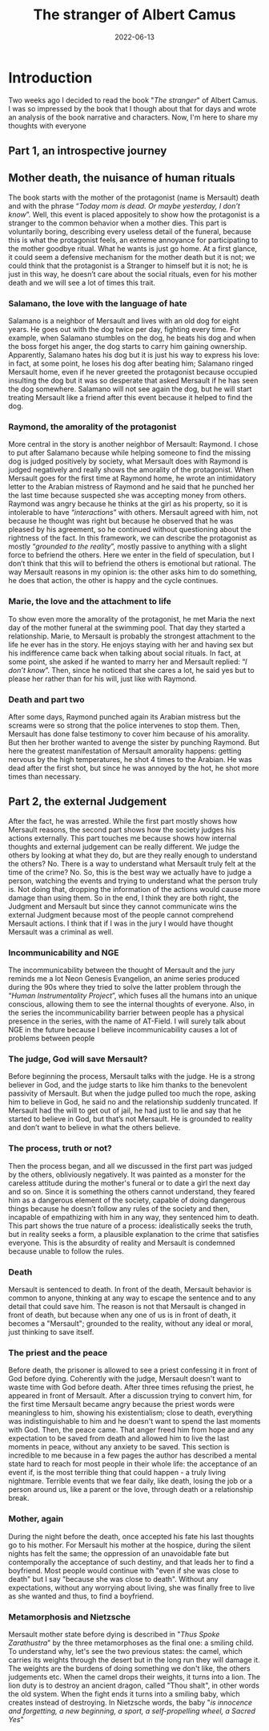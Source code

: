 ﻿---
title: The stranger of Albert Camus
date: 2022-06-13
publishdate: 2022-06-13
description: Personal analysis of "The stranger", a manifest of Camus philosophy. The protagonism, Mersault understood the absurdity of the reality but living in a socieity which has not, considering him a stranger.
image: /images/the_stranger.jpg
---


# Introduction

Two weeks ago I decided to read the book "_The stranger_" of Albert Camus. I was so impressed by the book that I though about that for days and wrote an analysis of the book narrative and characters. Now, I'm here to share my thoughts with everyone 

## Part 1, an introspective journey

## Mother death, the nuisance of human rituals

The book starts with the mother of the protagonist (name is Mersault) death and with the phrase  “_Today mom is dead. Or maybe yesterday, I don’t know_”. Well, this event is placed appositely to show how the protagonist is a stranger to the common behavior when a mother dies. This part is voluntarily boring, describing every useless detail of the funeral,  because this is what the protagonist feels, an extreme annoyance for participating to the mother goodbye ritual. What he wants is just go home. At a first glance, it could seem a defensive mechanism for the mother death but it is not; we could think that the protagonist is a Stranger to himself but it is not; he is just in this way, he doesn’t care about the social rituals, even for his mother death and we will see a lot of times this trait.

### Salamano, the love with the language of hate

Salamano is a neighbor of Mersault and lives with an old dog for eight years. He goes out with the dog twice per day, fighting every time. For example, when Salamano stumbles on the dog, he beats his dog and when the boss forget his anger, the dog starts to carry him gaining ownership. Apparently, Salamano hates his dog but it is just his way to express his love: in fact, at some point, he loses his dog after beating him; Salamano ringed Mersault home, even if he never greeted the protagonist because occupied insulting the dog but it was so desperate that asked Mersault if he has seen the dog somewhere. Salamano will not see again the dog, but he will start treating Mersault like a friend after this event because it helped to find the dog.

### Raymond, the amorality of the protagonist

More central in the story is another neighbor of Mersault: Raymond. I chose to put after Salamano because while helping someone to find the missing dog is judged positively by society, what Mersault does with Raymond is judged negatively and really shows the amorality of the protagonist. When Mersault goes for the first time at Raymond home, he wrote an intimidatory letter to the Arabian mistress of Raymond and he said that he punched her the last time because suspected she was accepting money from others. Raymond was angry because he thinks at the girl as his property, so it is intolerable to have “_interactions_” with others.
Mersault agreed with him, not because he thought was right but because he observed that he was pleased by his agreement, so he continued without questioning about the rightness of the fact.  In this framework, we can describe the protagonist as mostly “_grounded to the reality_”, mostly passive to anything with a slight force to befriend the others. Here we enter in the field of speculation, but I don’t think that this will to befriend the others is emotional but rational. The way Mersault reasons in my opinion is: the other asks him to do something, he does that action, the other is happy and the cycle continues.

### Marie, the love and the attachment to life

To show even more the amorality of the protagonist, he met Maria the next day of the mother funeral at the swimming pool. That day they started a relationship. Marie, to Mersault is probably the strongest attachment to the life he ever has in the story. He enjoys staying with her and having sex but his indifference came back when talking about social rituals. In fact, at some point, she asked if he wanted to marry her and Mersault replied: “_I don’t know_”. Then, since he noticed that she cares a lot, he said yes but to please her rather than for his will, just like with Raymond.

### Death and part two

After some days, Raymond punched again its Arabian mistress but the screams were so strong that the police intervenes to stop them. Then, Mersault has done false testimony to cover him because of his amorality.
But then her brother wanted to avenge the sister by punching Raymond. But here the greatest manifestation of Mersault amorality happens: getting nervous by the high temperatures, he shot 4 times to the Arabian. He was dead after the first shot, but since he was annoyed by the hot, he shot more times than necessary.

## Part 2, the external Judgement

After the fact, he was arrested. While the first part mostly shows how Mersault reasons, the second part shows how the society judges his actions externally. This part touches me because shows how internal thoughts and external judgement can be really different. We judge the others by looking at what they do, but are they really enough to understand the others? No. There is a way to understand what Mersault truly felt at the time of the crime? No. So, this is the best way we actually have to judge a person, watching the events and trying to understand what the person truly is. Not doing that, dropping the information of the actions would cause more damage than using them. So in the end, I think they are both right, the Judgment and Mersault but since they cannot communicate wins the external Judgment because most of the people cannot comprehend Mersault actions. I think that if I was in the jury I would have thought Mersault was a criminal as well. 

### Incommunicability and NGE

The incommunicability between the thought of Mersault and the jury reminds me a lot Neon Genesis Evangelion, an anime series produced during the 90s where they tried to solve the latter problem through the “_Human Instrumentality Project_”, which fuses all the humans into an unique conscious, allowing them to see the internal thoughts of everyone. Also, in the series the incommunicability barrier between people has a physical presence in the series, with the name of AT-Field. I will surely talk about NGE in the future because I believe incommunicability causes a lot of problems between people

### The judge, God will save Mersault?

Before beginning the process, Mersault talks with the judge. He is a strong believer in God, and the judge starts to like him thanks to the benevolent passivity of Mersault. But when the judge pulled too much the rope, asking him to believe in God, he said no and the relationship suddenly truncated. If Mersault had the will to get out of jail, he had just to lie and say that he started to believe in God, but that’s not Mersault. He is grounded to reality and don’t want to believe in what the others believe.

### The process, truth or not?

Then the process began, and all we discussed in the first part was judged by the others, obliviously negatively. It was painted as a monster for the careless attitude during the mother's funeral or to date a girl the next day and so on. Since it is something the others cannot understand, they feared him as a dangerous element of the society, capable of doing dangerous things because he doesn’t follow any rules of the society and then, incapable of empathizing with him in any way, they sentenced him to death. 
This part shows the true nature of a process: idealistically seeks the truth, but in reality seeks a form, a plausible explanation to the crime that satisfies everyone. This is the absurdity of reality and Mersault is condemned because unable to follow the rules.

### Death

Mersault is sentenced to death. In front of the death, Mersault behavior is common to anyone, thinking at any way to escape the sentence and to any detail that could save him. The reason is not that Mersault is changed in front of death, but because when any one of us is in front of death, it becomes a "Mersault"; grounded to the reality, without any ideal or moral, just thinking to save itself.

### The priest and the peace

Before death, the prisoner is allowed to see a priest confessing it in front of God before dying. Coherently with the judge, Mersault doesn't want to waste time with God before death.
After three times refusing the priest, he appeared in front of Mersault. After a discussion trying to convert him, for the first time Mersault became angry because the priest words were meaningless to him, showing his existentialism; close to death, everything was indistinguishable to him and he doesn't want to spend the last moments with God. 
Then, the peace came. That anger freed him from hope and any expectation to be saved from death and allowed him to live the last moments in peace, without any anxiety to be saved.
This section is incredible to me because in a few pages the author has described a mental state hard to reach for most people in their whole life: the acceptance of an event if, is the most terrible thing that could happen - a truly living nightmare. Terrible events that we fear daily, like death, losing the job or a person around us, like a parent or the love, through death or a relationship break.

### Mother, again

During the night before the death, once accepted his fate his last thoughts go to his mother. For Mersault his mother at the hospice, during the silent nights has felt the same; the oppression of an unavoidable fate but contemporally the acceptance of such destiny, and that leads her to find a boyfriend. Most people would continue with "even if she was close to death" but I say "because she was close to death". Without any expectations, without any worrying about living, she was finally free to live as she wanted and thus, to find a boyfriend. 

### Metamorphosis and Nietzsche

Mersault mother state before dying is described in "_Thus Spoke Zarathustra_" by the three metamorphoses as the final one: a smiling child. To understand why, let's see the two previous states: the camel, which carries its weights through the desert but in the long run they will damage it. The weights are the burdens of doing something we don't like, the others judgements etc. When the camel drops their weights, it turns into a lion. The lion duty is to destroy an ancient dragon, called "Thou shalt", in other words the old system. When the fight ends it turns into a smiling baby, which creates instead of destroying. In Nietzsche words, the baby "_is innocence and forgetting, a new beginning, a sport, a self-propelling wheel, a Sacred Yes_"